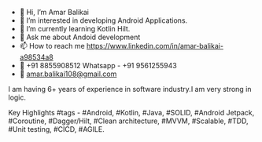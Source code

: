 - 👋 Hi, I’m Amar Balikai
- 👀 I’m interested in developing Android Applications.
- 🌱 I’m currently learning Kotlin Hilt.
- 💬 Ask me about Andoid development
- 📫 How to reach me https://www.linkedin.com/in/amar-balikai-a98534a8
- 🤙 +91 8855908512 Whatsapp - +91 9561255943
- 📧 amar.balikai108@gmail.com

I am having 6+ years of experience in software industry.I am very strong in logic.

Key Highlights #tags - #Android, #Kotlin, #Java, #SOLID, #Android Jetpack, #Coroutine, #Dagger/Hilt, #Clean architecture, #MVVM, #Scalable, #TDD, #Unit testing, #CICD, #AGILE.
